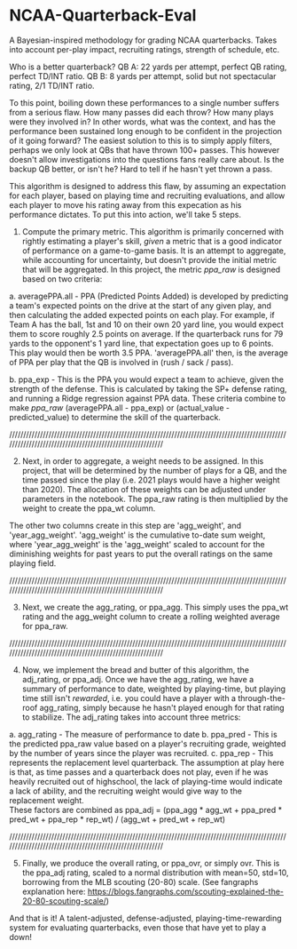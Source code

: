 # NCAA-Quarterback-Eval
A Bayesian-inspired methodology for grading NCAA quarterbacks. Takes into account per-play impact, recruiting ratings, strength of schedule, etc.

Who is a better quarterback?
QB A: 22 yards per attempt, perfect QB rating, perfect TD/INT ratio.
QB B: 8 yards per attempt, solid but not spectacular rating, 2/1 TD/INT ratio.

To this point, boiling down these performances to a single number suffers from a serious flaw. How many passes did each throw? How many plays were they involved in? In other words, what was the context, and has the performance been sustained long enough to be confident in the projection of it going forward? The easiest solution to this is to simply apply filters, perhaps we only look at QBs that have thrown 100+ passes. This however doesn't allow investigations into the questions fans really care about. Is the backup QB better, or isn't he? Hard to tell if he hasn't yet thrown a pass.

This algorithm is designed to address this flaw, by assuming an expectation for each player, based on playing time and recruiting evaluations, and allow each player to move his rating away from this expecation as his performance dictates. To put this into action, we'll take 5 steps.

1. Compute the primary metric. This algorithm is primarily concerned with rightly estimating a player's skill, _given_ a metric that is a good indicator of performance on a game-to-game basis. It is an attempt to aggregate, while accounting for uncertainty, but doesn't provide the initial metric that will be aggregated. In this project, the metric _ppa_raw_ is designed based on two criteria:

a.	averagePPA.all - PPA (Predicted Points Added) is developed by predicting a team's expected points on the drive at the start of any given play, and then calculating the added expected points on each play. For example, if Team A has the ball, 1st and 10 on their own 20 yard line, you would expect them to score roughly 2.5 points on average. If the quarterback runs for 79 yards to the opponent's 1 yard line, that expectation goes up to 6 points. This play would then be worth 3.5 PPA. 'averagePPA.all' then, is the average of PPA per play that the QB is involved in (rush / sack / pass).
   
b. ppa_exp - This is the PPA you would expect a team to achieve, given the strength of the defense. This is calculated by taking the SP+ defense rating, and running a Ridge regression against PPA data. These criteria combine to make _ppa_raw_ (averagePPA.all - ppa_exp) or (actual_value - predicted_value) to determine the skill of the quarterback.

////////////////////////////////////////////////////////////////////////////////////////////////////////////////////////////////////////////////////////// 

2. Next, in order to aggregate, a weight needs to be assigned. In this project, that will be determined by the number of plays for a QB, and the time passed since the play (i.e. 2021 plays would have a higher weight than 2020). The allocation of these weights can be adjusted under parameters in the notebook. The ppa_raw rating is then multiplied by the weight to create the ppa_wt column.

The other two columns create in this step are 'agg_weight', and 'year_agg_weight'. 'agg_weight' is the cumulative to-date sum weight, where 'year_agg_weight' is the 'agg_weight' scaled to account for the diminishing weights for past years to put the overall ratings on the same playing field.

////////////////////////////////////////////////////////////////////////////////////////////////////////////////////////////////////////////////////////// 

3. Next, we create the agg_rating, or ppa_agg. This simply uses the ppa_wt rating and the agg_weight column to create a rolling weighted average for ppa_raw.

////////////////////////////////////////////////////////////////////////////////////////////////////////////////////////////////////////////////////////// 

4. Now, we implement the bread and butter of this algorithm, the adj_rating, or ppa_adj. Once we have the agg_rating, we have a summary of performance to date, weighted by playing-time, but playing time still isn't _rewarded_, i.e. you could have a player with a through-the-roof agg_rating, simply because he hasn't played enough for that rating to stabilize. The adj_rating takes into account three metrics:

a. agg_rating - The measure of performance to date
b. ppa_pred - This is the predicted ppa_raw value based on a player's recruiting grade, weighted by the number of years since the player was recruited.
c. ppa_rep - This represents the replacement level quarterback. The assumption at play here is that, as time passes and a quarterback does not play, even if he was        heavily recruited out of highschool, the lack of playing-time would indicate a lack of ability, and the recruiting weight would give way to the replacement weight.\
These factors are combined as ppa_adj = (ppa_agg * agg_wt + ppa_pred * pred_wt + ppa_rep * rep_wt) / (agg_wt + pred_wt + rep_wt)

////////////////////////////////////////////////////////////////////////////////////////////////////////////////////////////////////////////////////////// 

5. Finally, we produce the overall rating, or ppa_ovr, or simply ovr. This is the ppa_adj rating, scaled to a normal distribution with mean=50, std=10, borrowing from the MLB scouting (20-80) scale. (See fangraphs explanation here: https://blogs.fangraphs.com/scouting-explained-the-20-80-scouting-scale/)

And that is it! A talent-adjusted, defense-adjusted, playing-time-rewarding system for evaluating quarterbacks, even those that have yet to play a down!
